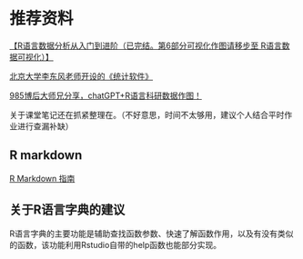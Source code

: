 # 推荐资料

[【R语言数据分析从入门到进阶（已完结。第6部分可视化作图请移步至 R语言数据可视化）】](https://www.bilibili.com/video/BV1fh411H7vi)

[北京大学李东风老师开设的《统计软件》](https://www.math.pku.edu.cn/teachers/lidf/docs/Rbook/html/_Rbook/index.html)

[985博后大师兄分享，chatGPT+R语言科研数据作图！](https://www.bilibili.com/video/BV15L411e749/?share_source=copy_web)


关于课堂笔记还在抓紧整理在。（不好意思，时间不太够用，建议个人结合平时作业进行查漏补缺）


## R markdown
[R Markdown 指南](https://cosname.github.io/rmarkdown-guide/)


## 关于R语言字典的建议
R语言字典的主要功能是辅助查找函数参数、快速了解函数作用，以及有没有类似的函数，该功能利用Rstudio自带的help函数也能部分实现。